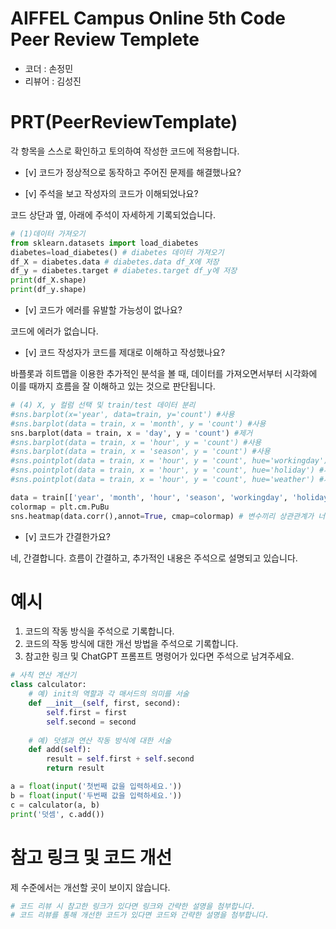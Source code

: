 # AIFFEL Campus Online 5th Code Peer Review Templete
- 코더 : 손정민
- 리뷰어 : 김성진


# PRT(PeerReviewTemplate) 
각 항목을 스스로 확인하고 토의하여 작성한 코드에 적용합니다.

- [v] 코드가 정상적으로 동작하고 주어진 문제를 해결했나요?
  
- [v] 주석을 보고 작성자의 코드가 이해되었나요?

코드 상단과 옆, 아래에 주석이 자세하게 기록되었습니다.


```python
# (1)데이터 가져오기
from sklearn.datasets import load_diabetes
diabetes=load_diabetes() # diabetes 데이터 가져오기
df_X = diabetes.data # diabetes.data df_X에 저장
df_y = diabetes.target # diabetes.target df_y에 저장
print(df_X.shape)
print(df_y.shape)
```

- [v] 코드가 에러를 유발할 가능성이 없나요?

코드에 에러가 없습니다.

- [v] 코드 작성자가 코드를 제대로 이해하고 작성했나요?

바플롯과 히트맵을 이용한 추가적인 분석을 볼 때,
데이터를 가져오면서부터 시각화에 이를 때까지 흐름을 잘 이해하고 있는 것으로 판단됩니다.

```python
# (4) X, y 컬럼 선택 및 train/test 데이터 분리
#sns.barplot(x='year', data=train, y='count') #사용
#sns.barplot(data = train, x = 'month', y = 'count') #사용
sns.barplot(data = train, x = 'day', y = 'count') #제거
#sns.barplot(data = train, x = 'hour', y = 'count') #사용
#sns.barplot(data = train, x = 'season', y = 'count') #사용
#sns.pointplot(data = train, x = 'hour', y = 'count', hue='workingday') #사용
#sns.pointplot(data = train, x = 'hour', y = 'count', hue='holiday') #사용
#sns.pointplot(data = train, x = 'hour', y = 'count', hue='weather') #사용

data = train[['year', 'month', 'hour', 'season', 'workingday', 'holiday', 'weather', 'temp', 'atemp', 'humidity', 'windspeed']]
colormap = plt.cm.PuBu
sns.heatmap(data.corr(),annot=True, cmap=colormap) # 변수끼리 상관관계가 너무 높은 [month/season], [temp/atemp] 중 month, temp만 사용
```

- [v] 코드가 간결한가요?

네, 간결합니다.
흐름이 간결하고, 추가적인 내용은 주석으로 설명되고 있습니다.


# 예시
1. 코드의 작동 방식을 주석으로 기록합니다.
2. 코드의 작동 방식에 대한 개선 방법을 주석으로 기록합니다.
3. 참고한 링크 및 ChatGPT 프롬프트 명령어가 있다면 주석으로 남겨주세요.
```python
# 사칙 연산 계산기
class calculator:
    # 예) init의 역할과 각 매서드의 의미를 서술
    def __init__(self, first, second):
        self.first = first
        self.second = second
    
    # 예) 덧셈과 연산 작동 방식에 대한 서술
    def add(self):
        result = self.first + self.second
        return result

a = float(input('첫번째 값을 입력하세요.')) 
b = float(input('두번째 값을 입력하세요.')) 
c = calculator(a, b)
print('덧셈', c.add()) 
```

# 참고 링크 및 코드 개선

제 수준에서는 개선할 곳이 보이지 않습니다.

```python
# 코드 리뷰 시 참고한 링크가 있다면 링크와 간략한 설명을 첨부합니다.
# 코드 리뷰를 통해 개선한 코드가 있다면 코드와 간략한 설명을 첨부합니다.
```
